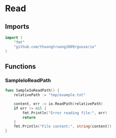 # Read

## Imports

```go
import (
	"fmt"
	"github.com/thuongtruong1009/gouse/io"
)
```
## Functions


### SampleIoReadPath

```go
func SampleIoReadPath() {
	relativePath := "tmp/example.txt"

	content, err := io.ReadPath(relativePath)
	if err != nil {
		fmt.Println("Error reading file:", err)
		return
	}
	fmt.Println("File content:", string(content))
}
```
